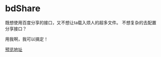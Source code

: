 # bdShare

既想使用百度分享的接口，又不想让ta载入烦人的超多文件。
不想复杂的去配置分享接口？

用我啊，我可以搞定！


[预览地址](http://htmlpreview.github.io/?https://github.com/Iamlars/bdShare/master/index.html)
